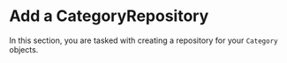 # Add a CategoryRepository
In this section, you are tasked with creating a repository for your `Category` objects.